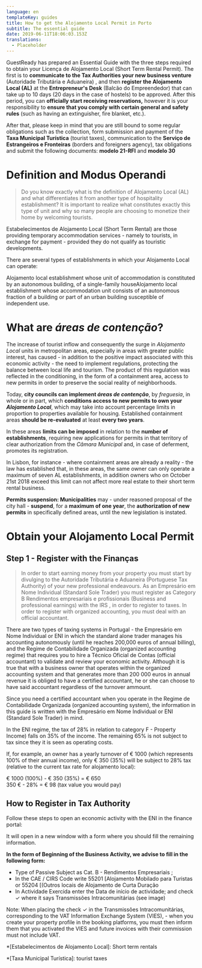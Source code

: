 ```yaml
---
language: en
templateKey: guides
title: How to get the Alojamento Local Permit in Porto
subtitle: The essential guide
date: 2019-06-11T18:06:03.153Z
translations:
  - Placeholder
---
```

GuestReady has prepared an Essential Guide with the three steps required to obtain your  Licença de Alojamento Local (Short Term Rental Permit). The first is to **communicate to the Tax Authorities your new business venture** (Autoridade Tributária e Aduaneira) , and then **register the Alojamento Local (AL)** at the **Entrepreneur's Desk** (Balcão do Empreendedor) that can take up to 10 days (20 days in the case of hostels) to be approved. After this period, you can **officially start receiving reservations,** however it is your responsibility to **ensure that you comply with certain general and safety rules** (such as having an extinguisher, fire blanket, etc.). 

After that, please keep in mind that you are still bound to some regular obligations such as the collection, form submission and payment of the **Taxa Municipal Turística** (tourist taxes), communication to the **Serviço de Estrangeiros e Fronteiras** (borders and foreigners agency), tax obligations and submit the following documents: **modelo 21-RFI** and **modelo 30**

# Definition and Modus Operandi

> Do you know exactly what is the definition of Alojamento Local (AL) and what differentiates it from another type of hospitality establishment? It is important to realize what constitutes exactly this type of unit and why so many people are choosing to monetize their home by welcoming tourists.

Estabelecimentos de Alojamento Local (Short Term Rental) are those providing temporary accommodation services - namely to tourists, in exchange for payment - provided they do not qualify as touristic developments.

There are several types of establishments in which your Alojamento Local can operate:

<PanelWrapper><Panel heading="Single-family detached home">Alojamento local establishment whose unit of accommodation is constituted by an autonomous building, of a single-family house</Panel><Panel heading="Apartment">Alojamento local establishment whose accommodation unit consists of an autonomous fraction of a building or part of an urban building susceptible of independent use.</Panel></PanelWrapper>

# What are _áreas de contenção_?

The increase of tourist inflow and consequently the surge in _Alojamento Local_ units in metropolitan areas, especially in areas with greater public interest, has caused - in addition to the positive impact associated with this economic activity - the need to implement regulations, protecting the balance between local life and tourism. The product of this regulation was reflected in the conditioning, in the form of a containment area, access to new permits in order to preserve the social reality of neighborhoods.

Today, **city ​​councils can implement _áreas de contenção_**, by _freguesia_, in whole or in part, which **conditions access to new permits to own your _Alojamento Local_**, which may take into account percentage limits in proportion to properties available for housing. Established containment areas **should be re-evaluated** at least **every two years**.

In these areas **limits can be imposed** in relation to the **number of establishments**, requiring new applications for permits in that territory of clear authorization from the _Câmara Municipal_ and, in case of deferment, promotes its registration.

In Lisbon, for instance - where containment areas are already a reality - the law has established that, in these areas, the same owner can only operate a maximum of seven AL establishments, in addition owners who on October 21st 2018 exceed this limit can not affect more real estate to their short term rental business.

**Permits suspension: Municipalities** may - under reasoned proposal of the city hall - **suspend**, for a **maximum of one year**, the **authorization of new permits** in specifically defined areas, until the new legislation is instated.

# Obtain your Alojamento Local Permit

## Step 1 - Register with the Finanças

> In order to start earning money from your property you must start by divulging to the Autoridade Tributária e Aduaneira (Portuguese Tax Authority) of your new professional endeavours. As an Empresário em Nome Individual (Standard Sole Trader) you must register as Category B Rendimentos empresariais e profissionais (Business and professional earnings) with the IRS , in order to register to taxes. In order to register with organized accounting, you must deal with an official accountant.

There are two types of taxing systems in Portugal - the Empresário em Nome Individual or ENI in which the standard alone trader manages his accounting autonomously (until he reaches 200,000 euros of annual billing), and the Regime de Contabilidade Organizada (organized accounting regime) that requires you to hire a Técnico Oficial de Contas (official accountant) to validate and review your economic activity. Although it is true that with a business owner that operates within the organized accounting system and that generates more than 200 000 euros in annual revenue it is obliged to have a certified accountant, he or she can choose to have said accountant regardless of the turnover ammount.

Since you need a certified accountant when you operate in the Regime de Contabilidade Organizada (organized accounting system), the information in this guide is written with the Empresário em Nome Individual or ENI (Standard Sole Trader) in mind.

In the ENI regime, the tax of 28% in relation to category F - Property Income) falls on 35% of the income. The remaining 65% is not subject to tax since they it is seen as operating costs.

If, for example, an owner has a yearly turnover of € 1000 (which represents 100% of their annual income), only € 350 (35%) will be subject to 28% tax (relative to the current tax rate for alojamento local):

€ 1000 (100%) - € 350 (35%) = € 650\
350 € - 28% = € 98 (tax value you would pay)

## How to Register in Tax Authority

Follow these steps to open an economic activity with the ENI in the finance portal:

It will open in a new window with a form where you should fill the remaining information.  

**In the form of Beginning of the Business Activity, we advise to fill in the following form:**

* Type of Passive Subject as Cat. B - Rendimentos Empresariais ;
* In the CAE / CIRS Code write 55201 [Alojamento Mobilado para Turistas or 55204 [(Outros locais de Alojamento de Curta Duração
* In Actividade Exercida enter the Data de início de actividade; and check ✓ where it says Transmissões Intracomunitárias (see image)

<Note>Note: When placing the check ✓ in the Transmissões Intracomunitárias, corresponding to the VAT Information Exchange System (VIES), - when you create your property profile in the booking platforms, you must then inform them that you activated the VIES and future invoices with their commission must not include VAT.</Note>

*[Estabelecimentos de Alojamento Local]: Short term rentals

*[Taxa Municipal Turística]: tourist taxes

